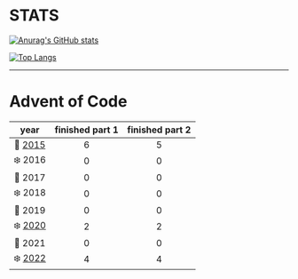 # STATS
<!-- FIRST DESIGN -->
[![Anurag's GitHub stats](https://github-readme-stats.vercel.app/api?username=hckmtrx&count_private=true&show_icons=true&bg_color=0a0a0a&hide_border=true&title_color=36b38c&text_color=74c47e&icon_color=63a138&border_radius=8)](https://github.com/anuraghazra/github-readme-stats)

[![Top Langs](https://github-readme-stats.vercel.app/api/top-langs/?username=hckmtrx&bg_color=0a0a0a&hide_border=true&title_color=36b38c&text_color=9dc2a2&border_radius=8&layout=compact)](https://github.com/anuraghazra/github-readme-stats)

<!-- SECOND DESIGN
[![Anurag's GitHub stats](https://github-readme-stats.vercel.app/api?username=hckmtrx&count_private=true&show_icons=true&bg_color=0e0e26&hide_border=true&title_color=8a7400&text_color=8a7400&icon_color=dbb900&border_radius=8)](https://github.com/anuraghazra/github-readme-stats)

[![Top Langs](https://github-readme-stats.vercel.app/api/top-langs/?username=hckmtrx&bg_color=0e0e26&hide_border=true&title_color=8a7400&text_color=8a7400&border_radius=8&layout=compact)](https://github.com/anuraghazra/github-readme-stats)
-->
***
# Advent of Code
| year | finished part 1 | finished part 2 |
|:---:|:---:|:---:|
|🎄 [2015](https://github.com/hckmtrx/advent-of-code/tree/main/2015) | 6 | 5 |
|❄️ 2016 | 0 | 0 |
|🎄 2017 | 0 | 0 |
|❄️ 2018 | 0 | 0 |
|🎄 2019 | 0 | 0 |
|❄️ [2020](https://github.com/hckmtrx/advent-of-code/tree/main/2020) | 2 | 2 |
|🎄 2021 | 0 | 0 |
|❄️ [2022](https://github.com/hckmtrx/advent-of-code/tree/main/2022) | 4 | 4 |